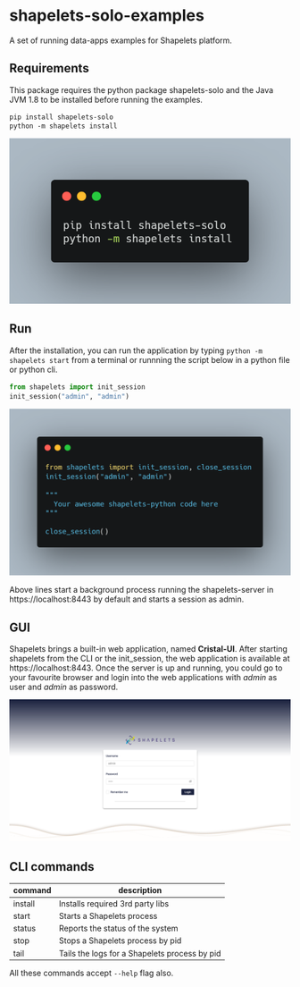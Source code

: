 # shapelets-solo-examples

A set of running data-apps examples for Shapelets platform.

## Requirements

This package requires the python package shapelets-solo and the Java JVM 1.8 to be installed before running the examples.

```shell
pip install shapelets-solo
python -m shapelets install
```

![cli example](./images/cli.png)

## Run

After the installation, you can run the application by typing `python -m shapelets start` from a terminal or runnning the script below in a python file or python cli.

```python
from shapelets import init_session
init_session("admin", "admin")
```

![init_session example](./images/code.png)

Above lines start a background process running the shapelets-server in https://localhost:8443 by default and starts a session as admin.

## GUI

Shapelets brings a built-in web application, named **Cristal-UI**. After starting shapelets from the CLI or the init_session, the web application is available at https://localhost:8443. Once the server is up and running, you could go to your favourite browser and login into the web applications with _admin_ as user and _admin_ as password.

![Cristal-UI](./images/login.png)

## CLI commands

| command | description                                   |
| ------- | --------------------------------------------- |
| install | Installs required 3rd party libs              |
| start   | Starts a Shapelets process                    |
| status  | Reports the status of the system              |
| stop    | Stops a Shapelets process by pid              |
| tail    | Tails the logs for a Shapelets process by pid |

All these commands accept `--help` flag also.
